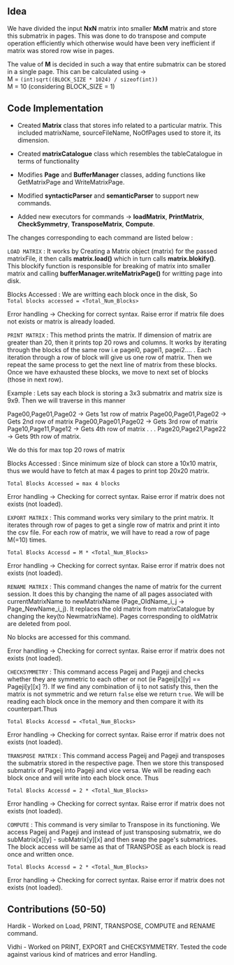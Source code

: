 ## Idea
We have divided the input **NxN** matrix into smaller **MxM** matrix and store this submatrix in pages. This was done to do transpose and compute operation efficiently which otherwise would have been very inefficient if matrix was stored row wise in pages.

The value of **M** is decided in such a way that entire submatrix can be stored in a single page. This can be calculated using -> \
M = `(int)sqrt((BLOCK_SIZE * 1024) / sizeof(int))`  
M = 10 (considering BLOCK_SIZE = 1)

## Code Implementation

- Created **Matrix** class that stores info related to a particular matrix. This included matrixName, sourceFileName, NoOfPages used to store it, its dimension.

- Created **matrixCatalogue** class which resembles the tableCatalogue in terms of functionality

- Modifies **Page** and **BufferManager** classes, adding functions like GetMatrixPage and WriteMatrixPage.

- Modified **syntacticParser** and **semanticParser** to support new commands.

- Added new executors for commands -> **loadMatrix**, **PrintMatrix**, **CheckSymmetry**, **TransposeMatrix**, **Compute**. 

The changes corresponding to each command are listed below :

`LOAD MATRIX` : It works by Creating a Matrix object (matrix) for the passed matrixFile, it then calls **matrix.load()** which in turn calls **matrix.blokify()**. This blockify function is responsible for breaking of matrix into smaller matrix and calling **bufferManager.writeMatrixPage()** for writting page into disk.

Blocks Accessed : We are writting each block once in the disk, So  
`Total blocks accessed = <Total_Num_Blocks>`

Error handling -> Checking for correct syntax. Raise error if matrix file does not exists or matrix is already loaded.

`PRINT MATRIX` : This method prints the matrix. If dimension of matrix are greater than 20, then it prints top 20 rows and columns.
It works by iterating through the blocks of the same row 
i.e pagei0, pagei1, pagei2.... . Each iteration through a row of block will give us one row of matrix. Then we repeat the same process to get the next line of matrix from these blocks. Once we have exhausted these blocks, we move to next set of blocks (those in next row).

Example : Lets say each block is storing a 3x3 submatrix and matrix size is 9x9. Then we will traverse in this manner 

Page00,Page01,Page02 -> Gets 1st row of matrix
Page00,Page01,Page02 -> Gets 2nd row of matrix
Page00,Page01,Page02 -> Gets 3rd row of matrix
Page10,Page11,Page12 -> Gets 4th row of matrix
.
.
.
Page20,Page21,Page22 -> Gets 9th row of matrix.

We do this for max top 20 rows of matrix

Blocks Accessed : Since minimum size of block can store a 10x10 matrix, thus we would have to fetch at max 4 pages to print top 20x20 matrix.

`Total Blocks Accessed = max 4 blocks`

Error handling -> Checking for correct syntax. Raise error if matrix does not exists (not loaded).

`EXPORT MATRIX` : This command works very similary to the print matrix. It iterates through row of pages to get a single row of matrix and print it into the csv file.
For each row of matrix, we will have to read a row of page M(=10) times.

`Total Blocks Accessd = M * <Total_Num_Blocks>`

Error handling -> Checking for correct syntax. Raise error if matrix does not exists (not loaded).

`RENAME MATRIX` : This command changes the name of matrix for the current session. It does this by changing the name of all pages associated with currentMatrixName to newMatrixName (Page_OldName_i_j -> Page_NewName_i_j).
It replaces the old matrix from matrixCatalogue by changing the key(to NewmatrixName).
Pages corresponding to oldMatrix are deleted from pool.

No blocks are accessed for this command.

Error handling -> Checking for correct syntax. Raise error if matrix does not exists (not loaded).

`CHECKSYMMETRY` : This command access Pageij and Pageji and checks whether they are symmetric to each other or not (ie Pageij[x][y] == Pageji[y][x] ?). If we find any combination of ij to not satisfy this, then the matrix is not symmetric and we return `false` else we return `true`.
We will be reading each block once in the memory and then compare it with its counterpart.Thus

`Total Blocks Accessd = <Total_Num_Blocks>`

Error handling -> Checking for correct syntax. Raise error if matrix does not exists (not loaded).

`TRANSPOSE MATRIX` : This command access Pageij and Pageji and transposes the submatrix stored in the respective page. Then we store this transposed submatrix of Pageij into Pageji and vice versa.
We will be reading each block once and will write into each block once. Thus

`Total Blocks Accessd = 2 * <Total_Num_Blocks>`

Error handling -> Checking for correct syntax. Raise error if matrix does not exists (not loaded).

`COMPUTE` : This command is very similar to Transpose in its functioning. We access Pageij and Pageji and instead of just transposing submatrix,
we do subMatrix[x][y] - subMatrix[y][x] and then swap the page's submatrices.
The block access will be same as that of TRANSPOSE as each block is read once and written once.

`Total Blocks Accessd = 2 * <Total_Num_Blocks>`

Error handling -> Checking for correct syntax. Raise error if matrix does not exists (not loaded).

## Contributions (50-50)

Hardik - Worked on Load, PRINT, TRANSPOSE, COMPUTE and RENAME command.

Vidhi - Worked on PRINT, EXPORT and CHECKSYMMETRY. Tested the code against various kind of matrices and error Handling.